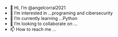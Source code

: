 - 👋 Hi, I’m @angelcorral2021
- 👀 I’m interested in ...programing and cibersecurity
- 🌱 I’m currently learning ...Python
- 💞️ I’m looking to collaborate on ...
- 📫 How to reach me ...

<!---
angelcorral2021/angelcorral2021 is a ✨ special ✨ repository because its `README.md` (this file) appears on your GitHub profile.
You can click the Preview link to take a look at your changes.
--->
